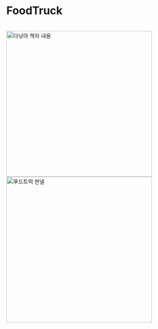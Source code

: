 # FoodTruck
<br>
<img width="380" alt="다낚아 책자 내용" src="https://user-images.githubusercontent.com/71696834/202945653-9e672d6c-53f3-44f8-9ce6-1147874165b5.png"> 
<img width="380" alt="푸드트럭 판넬" src=https://user-images.githubusercontent.com/71696834/202946227-4ecdecac-c026-44a1-b4c5-06b999c391ac.png>

